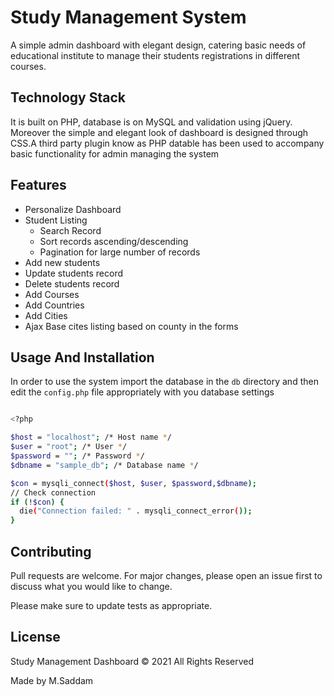 # Study Management System

A simple admin dashboard with elegant design, catering basic needs of  educational institute to manage their students registrations in different courses.

## Technology Stack
It is built on  PHP, database is on MySQL and validation using jQuery. Moreover the simple and elegant look of dashboard is designed through CSS.A third party plugin know as PHP datable has been used to accompany basic functionality for admin managing the system

## Features
* Personalize Dashboard
* Student Listing
  - Search Record
  - Sort records ascending/descending
  - Pagination for large number of records
* Add new students
* Update students record
* Delete students record
* Add Courses
* Add Countries
* Add Cities
* Ajax Base cites listing based on county in the forms




## Usage And Installation
In order to use the system import the database in the `db` directory and then edit the `config.php` file appropriately with you database settings

```bash

<?php

$host = "localhost"; /* Host name */
$user = "root"; /* User */
$password = ""; /* Password */
$dbname = "sample_db"; /* Database name */

$con = mysqli_connect($host, $user, $password,$dbname);
// Check connection
if (!$con) {
  die("Connection failed: " . mysqli_connect_error());
}


```


## Contributing
Pull requests are welcome. For major changes, please open an issue first to discuss what you would like to change.

Please make sure to update tests as appropriate.

## License
Study Management Dashboard © 2021 All Rights Reserved

Made by M.Saddam

